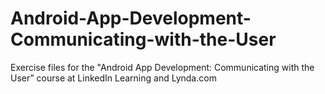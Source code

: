 # Android-App-Development-Communicating-with-the-User
Exercise files for the "Android App Development: Communicating with the User” course at LinkedIn Learning and Lynda.com
